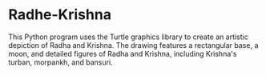 # Radhe-Krishna
This Python program uses the Turtle graphics library to create an artistic depiction of Radha and Krishna. The drawing features a rectangular base, a moon, and detailed figures of Radha and Krishna, including Krishna's turban, morpankh, and bansuri. 

